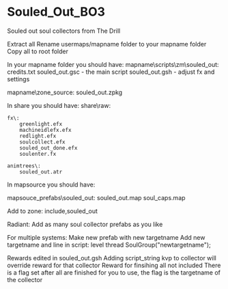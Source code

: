 # Souled_Out_BO3
Souled out soul collectors from The Drill



Extract all
Rename usermaps/mapname folder to your mapname folder
Copy all to root folder


In your mapname folder you should have:
mapname\scripts\zm\souled_out\:
	credits.txt
	souled_out.gsc - the main script
	souled_out.gsh - adjust fx and settings

mapname\zone_source\:
	souled_out.zpkg

In share you should have:
share\raw\:

	fx\:
		greenlight.efx
		machineidlefx.efx
		redlight.efx
		soulcollect.efx
		souled_out_done.efx
		soulenter.fx

	animtrees\:
		souled_out.atr

In mapsource you should have:

mapsouce\_prefabs\souled_out\:
	souled_out.map
	soul_caps.map


Add to zone:
	include,souled_out


Radiant:
	Add as many soul collector prefabs as you like

For multiple systems:
	Make new prefab with new targetname
	Add new targetname and line in script:
		level thread SoulGroup("newtargetname");

Rewards edited in souled_out.gsh
Adding script_string kvp to collector will override reward for that collector
Reward for finsihing all not included
There is a flag set after all are finished for you to use, the flag is the targetname of the collector

